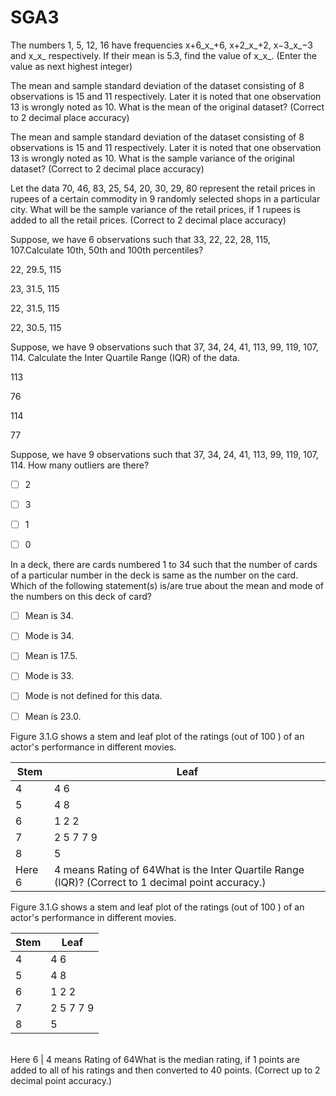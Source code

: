 # SGA3

The numbers 1, 5, 12, 16 have frequencies x+6_x_\+6, x+2_x_\+2, x−3_x_−3 and x_x_ respectively. If their mean is 5.3, find the value of x_x_. (Enter the value as next highest integer)

The mean and sample standard deviation of the dataset consisting of 8 observations is 15 and 11 respectively. Later it is noted that one observation 13 is wrongly noted as 10. What is the mean of the original dataset? (Correct to 2 decimal place accuracy)

The mean and sample standard deviation of the dataset consisting of 8 observations is 15 and 11 respectively. Later it is noted that one observation 13 is wrongly noted as 10. What is the sample variance of the original dataset? (Correct to 2 decimal place accuracy)

Let the data 70, 46, 83, 25, 54, 20, 30, 29, 80 represent the retail prices in rupees of a certain commodity in 9 randomly selected shops in a particular city. What will be the sample variance of the retail prices, if 1 rupees is added to all the retail prices. (Correct to 2 decimal place accuracy)

Suppose, we have 6 observations such that 33, 22, 22, 28, 115, 107.Calculate 10th, 50th and 100th percentiles?

22, 29.5, 115

23, 31.5, 115

22, 31.5, 115

22, 30.5, 115

Suppose, we have 9 observations such that 37, 34, 24, 41, 113, 99, 119, 107, 114. Calculate the Inter Quartile Range (IQR) of the data.

113

76

114

77

Suppose, we have 9 observations such that 37, 34, 24, 41, 113, 99, 119, 107, 114. How many outliers are there?

- [ ] 2

- [ ] 3

- [ ] 1

- [ ] 0

In a deck, there are cards numbered 1 to 34 such that the number of cards of a particular number in the deck is same as the number on the card. Which of the following statement(s) is/are true about the mean and mode of the numbers on this deck of card?

- [ ] Mean is 34.

- [ ] Mode is 34.

- [ ] Mean is 17.5.

- [ ] Mode is 33.

- [ ] Mode is not defined for this data.

- [ ] Mean is 23.0.

Figure 3.1.G shows a stem and leaf plot of the ratings (out of 100 ) of an actor's performance in different movies.

| Stem | Leaf      |
|------|-----------|
| 4    | 4 6       |
| 5    | 4 8       |
| 6    | 1 2 2     |
| 7    | 2 5 7 7 9 |
| 8    | 5         |
Here 6 | 4 means Rating of 64What is the Inter Quartile Range (IQR)? (Correct to 1 decimal point accuracy.)

Figure 3.1.G shows a stem and leaf plot of the ratings (out of 100 ) of an actor's performance in different movies.

| Stem | Leaf      |
|------|-----------|
| 4    | 4 6       |
| 5    | 4 8       |
| 6    | 1 2 2     |
| 7    | 2 5 7 7 9 |
| 8    | 5         |
\
Here 6 | 4 means Rating of 64What is the median rating, if 1 points are added to all of his ratings and then converted to 40 points. (Correct up to 2 decimal point accuracy.)